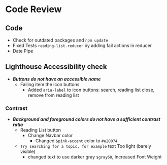 # Code Review

## Code

- Check for outdated packages and `npm update`
- Fixed Tests `reading-list.reducer` by adding fail actions in reducer
- Date Pipe

## Lighthouse Accessibility check

- **_Buttons do not have an accessible name_**
  - Failing item the icon buttons
    - Added `aria-label` to icon buttons: search, reading list close, remove from reading list

### Contrast

- **_Background and foreground colors do not have a sufficient contrast ratio_**
  - Reading List button
    - Change Navbar color
      - Changed `$pink-accent` color to `#e20074`
  - `Try searching for a topic, for example` text Too light (barely visible)
    - changed text to use darker gray `$gray60`, Increased Font Weight
